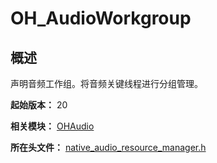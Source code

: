 # OH_AudioWorkgroup
<!--Kit: Audio Kit-->
<!--Subsystem: Multimedia-->
<!--Owner: @songshenke-->
<!--Designer: @caixuejiang; @hao-liangfei; @zhanganxiang-->
<!--Tester: @Filger-->
<!--Adviser: @w_Machine_cc-->

## 概述

声明音频工作组。将音频关键线程进行分组管理。

**起始版本：** 20

**相关模块：** [OHAudio](capi-ohaudio.md)

**所在头文件：** [native_audio_resource_manager.h](capi-native-audio-resource-manager-h.md)

